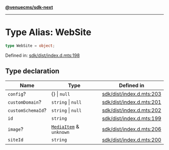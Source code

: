 [**@venuecms/sdk-next**](../Index.md)

***

# Type Alias: WebSite

```ts
type WebSite = object;
```

Defined in: [sdk/dist/index.d.mts:198](https://github.com/venuecms/sdk/blob/856f3c21fe737a18a698a4045f39e91f8662f370/packages/sdk/dist/index.d.mts#L198)

## Type declaration

| Name | Type | Defined in |
| ------ | ------ | ------ |
| <a id="config"></a> `config`? | \{\} \| `null` | [sdk/dist/index.d.mts:203](https://github.com/venuecms/sdk/blob/856f3c21fe737a18a698a4045f39e91f8662f370/packages/sdk/dist/index.d.mts#L203) |
| <a id="customdomain"></a> `customDomain`? | `string` \| `null` | [sdk/dist/index.d.mts:201](https://github.com/venuecms/sdk/blob/856f3c21fe737a18a698a4045f39e91f8662f370/packages/sdk/dist/index.d.mts#L201) |
| <a id="customschemaid"></a> `customSchemaId`? | `string` \| `null` | [sdk/dist/index.d.mts:202](https://github.com/venuecms/sdk/blob/856f3c21fe737a18a698a4045f39e91f8662f370/packages/sdk/dist/index.d.mts#L202) |
| <a id="id"></a> `id` | `string` | [sdk/dist/index.d.mts:199](https://github.com/venuecms/sdk/blob/856f3c21fe737a18a698a4045f39e91f8662f370/packages/sdk/dist/index.d.mts#L199) |
| <a id="image"></a> `image`? | [`MediaItem`](MediaItem.md) & `unknown` | [sdk/dist/index.d.mts:206](https://github.com/venuecms/sdk/blob/856f3c21fe737a18a698a4045f39e91f8662f370/packages/sdk/dist/index.d.mts#L206) |
| <a id="siteid"></a> `siteId` | `string` | [sdk/dist/index.d.mts:200](https://github.com/venuecms/sdk/blob/856f3c21fe737a18a698a4045f39e91f8662f370/packages/sdk/dist/index.d.mts#L200) |
